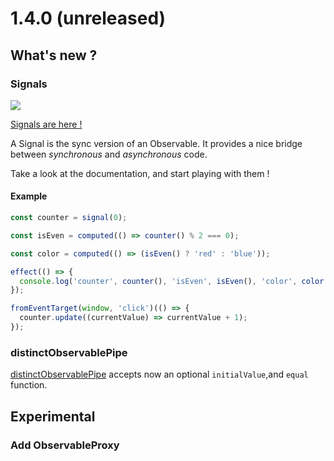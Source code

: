 # 1.4.0 (unreleased)

## What's new ?

### Signals

![](/img/illustrations/undraw/red/undraw_in_progress_re_m1l6.svg)

[Signals are here !](/docs/documentation/signals/introduction/)

A Signal is the sync version of an Observable. It provides a nice bridge between *synchronous* and *asynchronous* code.

Take a look at the documentation, and start playing with them !

#### Example

```ts
const counter = signal(0);

const isEven = computed(() => counter() % 2 === 0);

const color = computed(() => (isEven() ? 'red' : 'blue'));

effect(() => {
  console.log('counter', counter(), 'isEven', isEven(), 'color', color());
});

fromEventTarget(window, 'click')(() => {
  counter.update((currentValue) => currentValue + 1);
});
```

### distinctObservablePipe

[distinctObservablePipe](/docs/reference/distinct-observable-pipe/) accepts now an optional `initialValue`,and `equal` function.

## Experimental

### Add ObservableProxy
